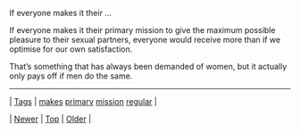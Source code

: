 <!--
title: If everyone makes it their primary mission to give the maximum possible pleasure to their sexual partners, everyone would receive more than if we optimise for our own satisfaction. That&rsquo;s something that has always been demanded of women, but it actually only pays off if men do the same.
date: 2020-06-28T15:27:00.134Z
tags: makes, primary, mission, regular
-->


If everyone makes it their ...

<p>If everyone makes it their primary mission to give the maximum possible pleasure to their sexual partners, everyone would receive more than if we optimise for our own satisfaction.</p>

<p>That&rsquo;s something that has always been demanded of women, but it actually only pays off if men do the same.</p>

<!--BOTTOM-POST-NAVIGATION-->
---

| [Tags](tags.md) | [makes](tag-makes.md) [primary](tag-primary.md) [mission](tag-mission.md) [regular](tag-regular.md) |

| [Newer](152727206947.md) | [Top](index.md) | [Older](152761707349.md) |
